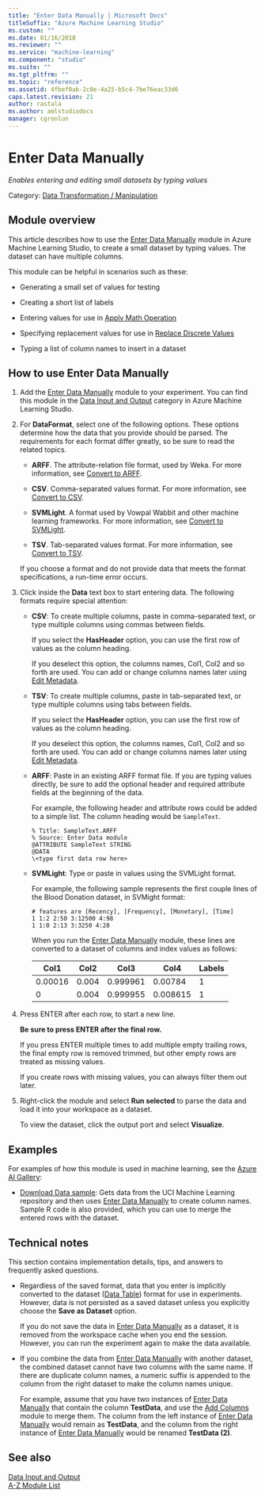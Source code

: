 ```yaml
---
title: "Enter Data Manually | Microsoft Docs"
titleSuffix: "Azure Machine Learning Studio"
ms.custom: ""
ms.date: 01/16/2018
ms.reviewer: ""
ms.service: "machine-learning"
ms.component: "studio"
ms.suite: ""
ms.tgt_pltfrm: ""
ms.topic: "reference"
ms.assetid: 4fbef0ab-2c8e-4a25-b5c4-7be76eac33d6
caps.latest.revision: 21
author: rastala
ms.author: amlstudiodocs
manager: cgronlun
---
```

# Enter Data Manually
*Enables entering and editing small datasets by typing values*  
  
 Category: [Data Transformation / Manipulation](data-transformation-manipulation.md)  
  
## Module overview  

This article describes how to use the [Enter Data Manually](enter-data-manually.md) module in Azure Machine Learning Studio, to create a small dataset by typing values. The dataset can have multiple columns.
  
This module can be helpful in scenarios such as these:  
  
- Generating a small set of values for testing  
  
- Creating a short list of labels

- Entering values for use in [Apply Math Operation](apply-math-operation.md)

- Specifying replacement values for use in [Replace Discrete Values](replace-discrete-values.md)  
  
- Typing a list of column names to insert in a dataset

## How to use Enter Data Manually 
  
1.  Add the [Enter Data Manually](enter-data-manually.md) module to your experiment. You can find this module in the [Data Input and Output](data-input-and-output.md) category in Azure Machine Learning Studio. 
  
2.  For **DataFormat**, select one of the following options. These options determine how the data that you provide should be parsed. The requirements for each format differ greatly, so be sure to read the related topics.  
  
    -   **ARFF**. The attribute-relation file format, used by Weka. For more information, see [Convert to ARFF](convert-to-arff.md).  
  
    -   **CSV**. Comma-separated values format. For more information, see [Convert to CSV](convert-to-csv.md).  
  
    -   **SVMLight**. A format used by Vowpal Wabbit and other machine learning frameworks. For more information, see [Convert to SVMLight](convert-to-svmlight.md).  
  
    -   **TSV**. Tab-separated values format. For more information, see [Convert to TSV](convert-to-tsv.md).  

     If you choose a format and do not provide data that meets the format specifications, a run-time error occurs.
  
3.  Click inside the **Data** text box to start entering data. The following formats require special attention:  
  
    - **CSV**:  To create multiple columns, paste in comma-separated text, or type multiple columns using commas between fields.
  
        If you select the **HasHeader** option, you can use the first row of values as the column heading.  
  
        If you deselect this option, the columns names, Col1, Col2 and so forth are used. You can add or change columns names later using [Edit Metadata](edit-metadata.md).  
  
    - **TSV**: To create multiple columns, paste in tab-separated text, or type multiple columns using tabs between fields.  
  
        If you select the **HasHeader** option, you can use the first row of values as the column heading.  
  
        If you deselect this option, the columns names, Col1, Col2 and so forth are used. You can add or change columns names later using [Edit Metadata](edit-metadata.md).  
  
    -   **ARFF**:  Paste in an existing ARFF format file. If you are typing values directly, be sure to add the optional header and required attribute fields at the  beginning of the data. 
    
        For example, the following header and attribute rows could be added to a simple list. The column heading would be `SampleText`.
    
        ```text
        % Title: SampleText.ARFF  
        % Source: Enter Data module  
        @ATTRIBUTE SampleText STRING  
        @DATA  
        \<type first data row here>  
        ```

    -   **SVMLight**: Type or paste in values using the SVMLight format.  
  
        For example, the following sample represents the first couple lines of the Blood Donation dataset, in SVMight format:  
  
        ```text  
        # features are [Recency], [Frequency], [Monetary], [Time]  
        1 1:2 2:50 3:12500 4:98   
        1 1:0 2:13 3:3250 4:28   
        ```  
  
        When you run the [Enter Data Manually](enter-data-manually.md) module, these lines are converted to a dataset of columns and index values as follows:  
  
        |Col1|Col2|Col3|Col4|Labels|  
        |-|-|-|-|-|  
        |0.00016|0.004|0.999961|0.00784|1|  
        |0|0.004|0.999955|0.008615|1|  
  
4.  Press ENTER after each row, to start a new line.  
  
     **Be sure to press ENTER after the final row.** 
     
     If you press ENTER multiple times to add multiple empty trailing rows, the final empty row is removed trimmed, but other empty rows are treated as missing values.  
  
     If you create rows with missing values, you can always filter them out later.  
  
5.  Right-click the module and select **Run selected** to parse the data and load it into your workspace as a dataset.  
  
     To view the dataset, click the output port and select **Visualize**.  
  
## Examples

For examples of how this module is used in machine learning, see the [Azure AI Gallery](https://gallery.cortanaintelligence.com/):  
  
- [Download Data sample](http://go.microsoft.com/fwlink/?LinkId=525938): Gets data from the UCI Machine Learning repository and then uses [Enter Data Manually](enter-data-manually.md) to create column names. Sample R code is also provided, which you can use to merge the entered rows with the dataset.  
  
##  Technical notes  

This section contains implementation details, tips, and answers to frequently asked questions.

-   Regardless of the saved format, data that you enter is implicitly converted to the dataset ([Data Table](data-table.md)) format for use in experiments. However, data is not persisted as a saved dataset unless you explicitly choose the **Save as Dataset** option.  
  
     If you do not save the data in [Enter Data Manually](enter-data-manually.md) as a dataset, it is removed from the workspace cache when you end the session. However, you can run the experiment again to make the data available.  
  
-   If you combine the data from [Enter Data Manually](enter-data-manually.md) with another dataset, the combined dataset cannot have two columns with the same name. If there are duplicate column names, a numeric suffix is appended to the column from the right dataset to make the column names unique.  
  
     For example, assume that you have two instances of [Enter Data Manually](enter-data-manually.md) that contain the column **TestData**, and use the [Add Columns](add-columns.md) module to merge them. The column from the left instance of [Enter Data Manually](enter-data-manually.md) would remain as **TestData**, and the column from the right instance of [Enter Data Manually](enter-data-manually.md) would be renamed **TestData (2)**.  
  
## See also  
 [Data Input and Output](data-input-and-output.md)   
 [A-Z Module List](a-z-module-list.md)